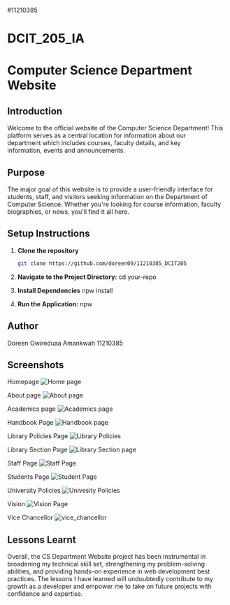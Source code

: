 #11210385
# DCIT_205_IA

# Computer Science Department Website

## Introduction

Welcome to the official website of the Computer Science Department! This platform serves as a central location for information about our department which includes courses, faculty details, and key information, events and announcements.

## Purpose

The major goal of this website is to provide a user-friendly interface for students, staff, and visitors seeking information on the Department of Computer Science. Whether you're looking for course information, faculty biographies, or news, you'll find it all here.

## Setup Instructions
1. **Clone the repository**
    ```bash
    git clone https://github.com/doreen09/11210385_DCIT205

2. **Navigate to the Project Directory:**
    cd your-repo

3. **Install Dependencies**
    npw install

4. **Run the Application:**
    npw 

## Author
Doreen Owireduaa Amankwah
11210385

## Screenshots
Homepage
![Home page](11210385_DCIT205/Screenshots/home.jpg)

About page
![About page](11210385_DCIT205/Screenshots/about.png)

Academics page
![Academics page](11210385_DCIT205/Screenshots/Academics.png)

Handbook Page
![Handbook page](11210385_DCIT205/Screenshots/handbook.png)

Library Policies Page
![Library Policies](11210385_DCIT205/Screenshots/library_policies.png)

Library Section Page
![Library Section page](11210385_DCIT205/Screenshots/library_section.png)

Staff Page
![Staff Page](11210385_DCIT205/Screenshots/staff.png)

Students Page
![Student Page](11210385_DCIT205/Screenshots/students.png)

University Policies
![Univesity Policies](11210385_DCIT205/Screenshots/University_policies.png)

Vision
![Vision Page](11210385_DCIT205/Screenshots/Vision.png)

Vice Chancellor
![vice_chancellor](11210385_DCIT205/Screenshots/vice_chancellor.png)


## Lessons Learnt
Overall, the CS Department Website project has been instrumental in broadening my technical skill set, strengthening my problem-solving abilities, and providing hands-on experience in web development best practices. The lessons I have learned will undoubtedly contribute to my growth as a developer and empower me to take on future projects with confidence and expertise.







